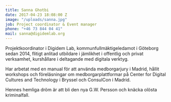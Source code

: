 ```yaml
---
title: Sanna Ghotbi
date: 2017-04-23 18:08:00 Z
image: "/uploads/sanna.jpg"
job: Project coordinator & Event manager
phone: "+46 73 844 04 41"
mail: sanna@digidemlab.org
---
```


Projektkoordinator i Digidem Lab, kommunfullmäktigeledamot i Göteborg sedan 2014, flitigt anlitad utbildare i jämlikhet i offentlig och privat verksamhet, kurshållare i deltagande med digitala verktyg.

Har arbetat med en manual för att använda medborgarjury i Madrid, hållit workshops och föreläsningar om medborgarplattformar på Center for Digital Cultures and Technology i Bryssel och ConsulCon i Madrid.

Hennes hemliga dröm är att bli den nya G.W. Persson och knäcka
  olösta kriminalfall.

